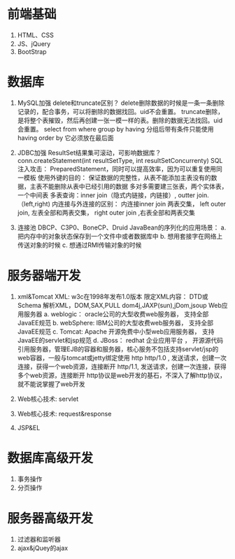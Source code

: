 # 前端基础
  1. HTML、CSS
  2. JS、jQuery
  3. BootStrap
# 数据库
  1. MySQL加强
    delete和truncate区别？
      delete删除数据的时候是一条一条删除记录的，配合事务，可以将删除的数据找回。uid不会重置。
      truncate删除，是将整个表摧毁，然后再创建一张一模一样的表。删除的数据无法找回。uid会重置。
    select 
    from
    where
    group by 
    having 分组后带有条件只能使用having
    order by 它必须放在最后面

  2. JDBC加强
    ResultSet结果集可滚动，可影响数据库？
    conn.createStatement(int resultSetType, int resultSetConcurrenty)
    SQL注入攻击： PreparedStatement，同时可以提高效率，因为可以重复使用同一模板
    使用外键的目的： 保证数据的完整性，从表不能添加主表没有的数据，主表不能删除从表中已经引用的数据
    多对多需要建三张表，两个实体表，一个中间表
    多表查询：inner join（隐式内链接，内链接）, outter join.（left,right)
    内连接与外连接的区别： 内连接inner join 两表交集，  left outer join, 左表全部和两表交集，  right outer join ,右表全部和两表交集

  3. 连接池
    DBCP、C3P0、BoneCP、Druid
    JavaBean的序列化的应用场景：
      a. 把内存中的对象状态保存到一个文件中或者数据库中
      b. 想用套接字在网络上传送对象的时候
      c. 想通过RMI传输对象的时候

# 服务器端开发
  1. xml&Tomcat
    XML: w3c在1998年发布1.0版本
    限定XML内容：
      DTD或Schema
    解析XML，DOM,SAX,PULL
      dom4j,JAXP(sun),jDom,jsoup
    Web应用服务器
      a. weblogic： oracle公司的大型收费web服务器， 支持全部JavaEE规范
      b. webSphere: IBM公司的大型收费web服务器， 支持全部JavaEE规范
      c. Tomcat: Apache 开源免费中小型web应用服务器， 支持JavaEE的servlet和jsp规范
      d. JBoss： redhat 企业应用平台 ， 开源源代码引用服务器，管理EJB的容器和服务器，核心服务不包括支持servlet/jsp的web容器，一般与tomcat或jetty绑定使用
    http
      http/1.0 , 发送请求，创建一次连接，获得一个web资源，连接断开
      http/1.1, 发送请求，创建一次连接，获得多个web资源，连接断开
      http协议是web开发的基石，不深入了解http协议，就不能说掌握了web开发
      
  2. Web核心技术: servlet
  3. Web核心技术: request&response
  4. JSP&EL
# 数据库高级开发
  1. 事务操作
  2. 分页操作
# 服务器高级开发
  1. 过滤器和监听器
  2. ajax&jQuey的ajax
  